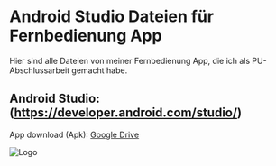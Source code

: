# Android Studio Dateien für Fernbedienung App

Hier sind alle Dateien von meiner Fernbedienung App, die ich als PU-Abschlussarbeit gemacht habe.


## Android Studio: (https://developer.android.com/studio/)
App download (Apk): [Google Drive](https://drive.google.com/file/d/177uejpMo-F4F0nUJRsVP097rsbIIQ43p/view?usp=share_link)

![Logo](https://i.ibb.co/y47j20q/icon2.png)
